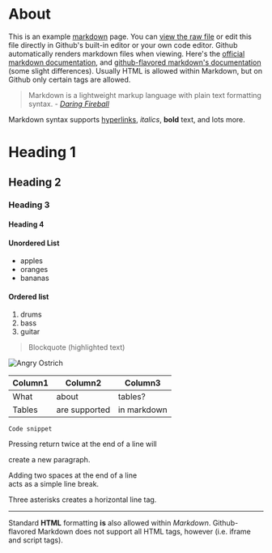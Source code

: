 # About

This is an example [markdown](https://daringfireball.net/projects/markdown/syntax) page. You can [view the raw file](https://raw.githubusercontent.com/cpl-makerlab/markdown-example/master/README.md) or edit this file directly in Github's built-in editor or your own code editor. Github automatically renders markdown files when viewing. Here's the [official markdown documentation](https://daringfireball.net/projects/markdown/), and [github-flavored markdown's documentation](https://guides.github.com/features/mastering-markdown/) (some slight differences). Usually HTML is allowed within Markdown, but on Github only certain tags are allowed. 

> Markdown is a lightweight markup language with plain text formatting syntax.  - *[Daring Fireball](https://daringfireball.net/projects/markdown/)*

Markdown syntax supports [hyperlinks](http://www.duckduckgo.com), *italics*, **bold** text, and lots more.

# Heading 1
## Heading 2
### Heading 3
#### Heading 4

#### Unordered List
- apples
- oranges
- bananas

#### Ordered list
1. drums
2. bass
3. guitar

> Blockquote (highlighted text)  

![Angry Ostrich](https://i.imgur.com/lF5woJMl.jpg)

Column1 | Column2 | Column3
--- | --- | ---
What | about | tables?
Tables | are supported  | in markdown

```
Code snippet
```

Pressing return twice at the end of a line will

create a new paragraph.

Adding two spaces at the end of a line  
acts as a simple line break.

Three asterisks creates a horizontal line tag.
***

Standard <b>HTML</b> formatting <b>is</b> also allowed within <i>Markdown</i>. Github-flavored Markdown does not support all HTML tags, however (i.e. iframe and script tags).
